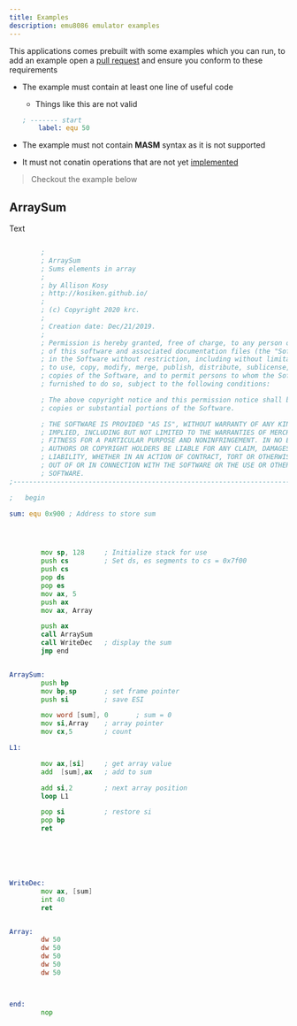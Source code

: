 ```yaml
---
title: Examples
description: emu8086 emulator examples
---
```

This applications comes prebuilt with some examples which you can run, to add an example 
open a [pull request](https://github.com/kosiken/gtkemu8086) and ensure you conform to these requirements

- The example must contain at least one line of useful code 
    - Things like this are not valid

    ```asm
    ; ------- start
        label: equ 50
    ```

- The example must not contain **MASM** syntax as it is not supported
- It must not conatin operations that are not yet [implemented](/contributing/operations#Implemented) 

> Checkout the example below

## ArraySum

Text

```asm

        ;
        ; ArraySum
        ; Sums elements in array
        ;
        ; by Allison Kosy
        ; http://kosiken.github.io/
        ;
        ; (c) Copyright 2020 krc.
        ;
        ; Creation date: Dec/21/2019.
        ;
        ; Permission is hereby granted, free of charge, to any person obtaining a copy
        ; of this software and associated documentation files (the "Software"), to deal
        ; in the Software without restriction, including without limitation the rights
        ; to use, copy, modify, merge, publish, distribute, sublicense, and/or sell
        ; copies of the Software, and to permit persons to whom the Software is
        ; furnished to do so, subject to the following conditions:

        ; The above copyright notice and this permission notice shall be included in all
        ; copies or substantial portions of the Software.

        ; THE SOFTWARE IS PROVIDED "AS IS", WITHOUT WARRANTY OF ANY KIND, EXPRESS OR
        ; IMPLIED, INCLUDING BUT NOT LIMITED TO THE WARRANTIES OF MERCHANTABILITY,
        ; FITNESS FOR A PARTICULAR PURPOSE AND NONINFRINGEMENT. IN NO EVENT SHALL THE
        ; AUTHORS OR COPYRIGHT HOLDERS BE LIABLE FOR ANY CLAIM, DAMAGES OR OTHER
        ; LIABILITY, WHETHER IN AN ACTION OF CONTRACT, TORT OR OTHERWISE, ARISING FROM,
        ; OUT OF OR IN CONNECTION WITH THE SOFTWARE OR THE USE OR OTHER DEALINGS IN THE
        ; SOFTWARE.
;--------------------------------------------------------------------------------------------

;   begin

sum: equ 0x900 ; Address to store sum




        mov sp, 128     ; Initialize stack for use
        push cs         ; Set ds, es segments to cs = 0x7f00
        push cs
        pop ds
        pop es
        mov ax, 5
        push ax
        mov ax, Array

        push ax
        call ArraySum
        call WriteDec   ; display the sum
        jmp end


ArraySum:
        push bp
        mov bp,sp	    ; set frame pointer
        push si		    ; save ESI

        mov word [sum], 0		; sum = 0
        mov si,Array	; array pointer
        mov cx,5	    ; count

L1:

        mov ax,[si]	    ; get array value
        add  [sum],ax	; add to sum

        add si,2		; next array position
        loop L1

        pop si		    ; restore si
        pop bp
        ret






WriteDec:
        mov ax, [sum]
        int 40
        ret


Array:
        dw 50
        dw 50
        dw 50
        dw 50
        dw 50



end:
        nop



```
